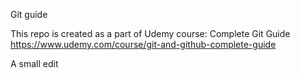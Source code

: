 Git guide

This repo is created as a part of Udemy course: Complete Git Guide
https://www.udemy.com/course/git-and-github-complete-guide

A small edit
